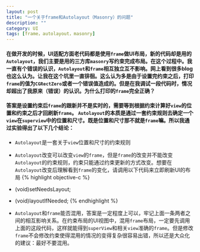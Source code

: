 ```yaml
---
layout: post
title: "一个关于frame和Autolayout（Masonry）的问题"
description: ""
category: UI
tags: [frame，autolayout，masonry]
---
```


#### 在做开发的时候，UI适配方面老代码都是使用`frame`做UI布局，新的代码却是用的`Autolayout`，我们主要是用的三方库`masonry`写约束完成布局。在这个过程中。我一直有个错误的认识，`Autolayout`和`frame`相互独立互不影响。网上看到很多blog也这么认为。让我在这个坑里一直徘徊。这么认为多是由于设置完约束之后，打印`frame`的值为`CGRectZero`或者一个错误值造成的。但是在我调试一段代码时，情况却超出了我原来（错误）的认识。为什么打印的`frame`完全正确？

#### 答案是设置约束后`frame`的跟新并不是实时的，需要等到根据约束计算好`view`的位置和约束之后才回刷新`frame`。 `Autolayout`的本质是通过一套约束规则去确定一个`view`在`superview`中的位置和尺寸。既是位置和尺寸那不就是`frame`嘛。所以我通过实验得出了以下几个结论：
- `Autolayout`是一套关于`view`位置和尺寸的约束规则
- `Autolayout`改变可以改变`view`的`frame`，但是`frame`的改变并不能改变`Autolayout`的约束规则，约束只能通过约束更新的方式改变。想要在`Autolayout`改变后理解看到`frame`的变化，请调用以下代码来立即刷新UI的布局
{% highlight objective-c %}
- (void)setNeedsLayout;
- (void)layoutIfNeeded;
{% endhighlight %}

- `Autolayout`和`frame`能否混用，答案是一定程度上可以，牢记上面一条两者之间的相互影响关系。在约束布局的UI视图中，混用`frame`布局，一定要先调用上面的这段代码，这样就能得到`superView`和相关`view`准确的`frame`。但是修改`frame`不会修改约束使得混用的情况的变得复杂很容易出错，所以还是大众化的建议：最好不要混用。
